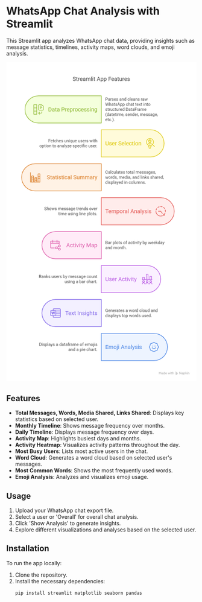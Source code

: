 # WhatsApp Chat Analysis with Streamlit

This Streamlit app analyzes WhatsApp chat data, providing insights such as message statistics, timelines, activity maps, word clouds, and emoji analysis.

![Architecture Diagram](whats.png)

## Features

- **Total Messages, Words, Media Shared, Links Shared**: Displays key statistics based on selected user.
- **Monthly Timeline**: Shows message frequency over months.
- **Daily Timeline**: Displays message frequency over days.
- **Activity Map**: Highlights busiest days and months.
- **Activity Heatmap**: Visualizes activity patterns throughout the day.
- **Most Busy Users**: Lists most active users in the chat.
- **Word Cloud**: Generates a word cloud based on selected user's messages.
- **Most Common Words**: Shows the most frequently used words.
- **Emoji Analysis**: Analyzes and visualizes emoji usage.

## Usage

1. Upload your WhatsApp chat export file.
2. Select a user or 'Overall' for overall chat analysis.
3. Click 'Show Analysis' to generate insights.
4. Explore different visualizations and analyses based on the selected user.

## Installation

To run the app locally:

1. Clone the repository.
2. Install the necessary dependencies:
   ```bash
   pip install streamlit matplotlib seaborn pandas
